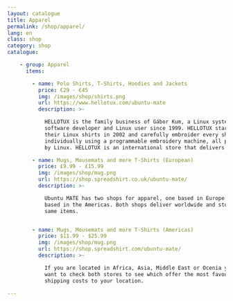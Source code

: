 ```yaml
---
layout: catalogue
title: Apparel
permalink: /shop/apparel/
lang: en
class: shop
category: shop
catalogue:

    - group: Apparel
      items:

        - name: Polo Shirts, T-Shirts, Hoodies and Jackets
          price: €29 - €45
          img: /images/shop/shirts.png
          url: https://www.hellotux.com/ubuntu-mate
          description: >-

            HELLOTUX is the family business of Gábor Kum, a Linux system administrator,
            software developer and Linux user since 1999. HELLOTUX started making
            their Linux shirts in 2002 and carefully embroider every shirt
            individually using a programmable embroidery machine, all powered
            by Linux. HELLOTUX is an international store that delivers worldwide.

        - name: Mugs, Mousemats and more T-Shirts (European)
          price: £9.99 - £15.99
          img: /images/shop/mug.png
          url: https://shop.spreadshirt.co.uk/ubuntu-mate/
          description: >-

            Ubuntu MATE has two shops for apparel, one based in Europe and one
            based in the Americas. Both shops deliver worldwide and stock the
            same items.


        - name: Mugs, Mousemats and more T-Shirts (Americas)
          price: $11.99 - $25.99
          img: /images/shop/mug.png
          url: https://shop.spreadshirt.com/ubuntu-mate/
          description: >-

            If you are located in Africa, Asia, Middle East or Ocenia you may
            want to check both stores to see which offer the most favourable
            shipping costs to your location.

---
```

